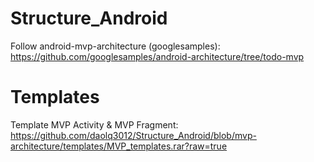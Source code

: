 # Structure_Android
Follow android-mvp-architecture (googlesamples): https://github.com/googlesamples/android-architecture/tree/todo-mvp
# Templates
Template MVP Activity & MVP Fragment: https://github.com/daolq3012/Structure_Android/blob/mvp-architecture/templates/MVP_templates.rar?raw=true
